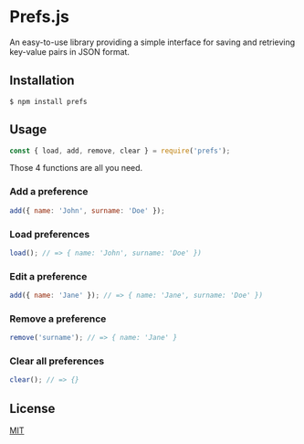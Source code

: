 # Prefs.js
An easy-to-use library providing a simple interface for saving and retrieving key-value pairs in JSON format.


## Installation
    $ npm install prefs
    
## Usage
```js
const { load, add, remove, clear } = require('prefs');
```

Those 4 functions are all you need.

### Add a preference
```js
add({ name: 'John', surname: 'Doe' });
```

### Load preferences
```js
load(); // => { name: 'John', surname: 'Doe' })
```

### Edit a preference
```js
add({ name: 'Jane' }); // => { name: 'Jane', surname: 'Doe' })
```

### Remove a preference
```js
remove('surname'); // => { name: 'Jane' }
```

### Clear all preferences
```js
clear(); // => {}
```

## License
[MIT](https://github.com/ThisseasX/prefs.js/blob/master/LICENSE)
